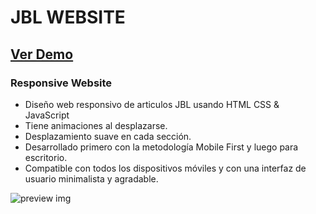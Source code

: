 # JBL WEBSITE
## [Ver Demo](https://alvinodev.github.io/jbl-website/)
### Responsive Website

- Diseño web responsivo de articulos JBL usando HTML CSS & JavaScript
- Tiene animaciones al desplazarse.
- Desplazamiento suave en cada sección.
- Desarrollado primero con la metodología Mobile First y luego para escritorio.
- Compatible con todos los dispositivos móviles y con una interfaz de usuario minimalista y agradable.

![preview img](#)